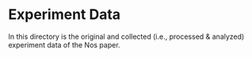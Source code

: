 # Experiment Data

In this directory is the original and collected (i.e., processed & analyzed) experiment data of the Nos paper.
